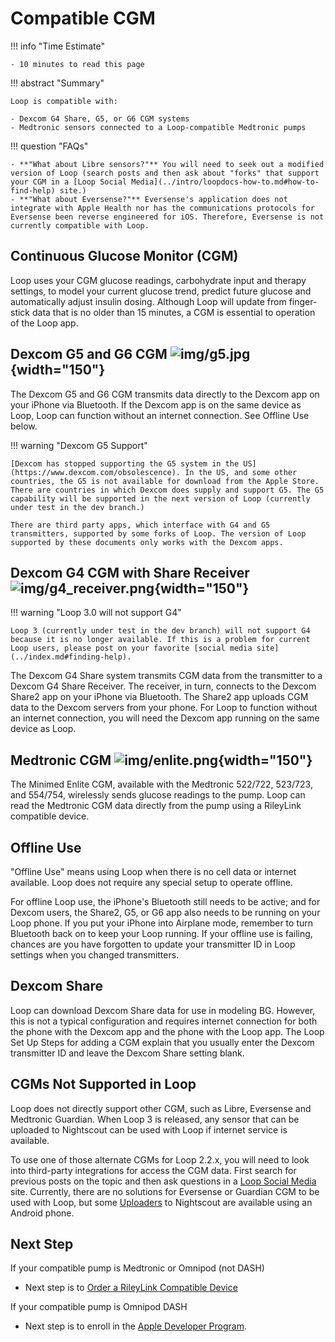 # Compatible CGM

!!! info "Time Estimate"

    - 10 minutes to read this page

!!! abstract "Summary"

    Loop is compatible with:

    - Dexcom G4 Share, G5, or G6 CGM systems
    - Medtronic sensors connected to a Loop-compatible Medtronic pumps

!!! question "FAQs"

    - **"What about Libre sensors?"** You will need to seek out a modified version of Loop (search posts and then ask about "forks" that support your CGM in a [Loop Social Media](../intro/loopdocs-how-to.md#how-to-find-help) site.)
    - **"What about Eversense?"** Eversense's application does not integrate with Apple Health nor has the communications protocols for Eversense been reverse engineered for iOS. Therefore, Eversense is not currently compatible with Loop.

## Continuous Glucose Monitor (CGM)

Loop uses your CGM glucose readings, carbohydrate input and therapy settings, to model your current glucose trend, predict future glucose and automatically adjust insulin dosing. Although Loop will update from finger-stick data that is no older than 15 minutes, a CGM is essential to operation of the Loop app.


## Dexcom G5 and G6 CGM ![img/g5.jpg](img/g5.jpg){width="150"}

The Dexcom G5 and G6 CGM transmits data directly to the Dexcom app on your iPhone via Bluetooth.   If the Dexcom app is on the same device as Loop, Loop can function without an internet connection. See Offline Use below. 

!!! warning "Dexcom G5 Support"

    [Dexcom has stopped supporting the G5 system in the US](https://www.dexcom.com/obsolescence). In the US, and some other countries, the G5 is not available for download from the Apple Store. There are countries in which Dexcom does supply and support G5. The G5 capability will be supported in the next version of Loop (currently under test in the dev branch.)

    There are third party apps, which interface with G4 and G5 transmitters, supported by some forks of Loop. The version of Loop supported by these documents only works with the Dexcom apps.

## Dexcom G4 CGM with Share Receiver ![img/g4_receiver.png](img/g4_receiver.png){width="150"}

!!! warning "Loop 3.0 will not support G4"

    Loop 3 (currently under test in the dev branch) will not support G4 because it is no longer available. If this is a problem for current Loop users, please post on your favorite [social media site](../index.md#finding-help).

The Dexcom G4 Share system transmits CGM data from the transmitter to a Dexcom G4 Share Receiver. The receiver, in turn, connects to the Dexcom Share2 app on your iPhone via Bluetooth. The Share2 app uploads CGM data to the Dexcom servers from your phone. For Loop to function without an internet connection, you will need the Dexcom app running on the same device as Loop.

## Medtronic CGM ![img/enlite.png](img/enlite.png){width="150"}

The Minimed Enlite CGM, available with the Medtronic 522/722, 523/723, and 554/754, wirelessly sends glucose readings to the pump. Loop can read the Medtronic CGM data directly from the pump using a RileyLink compatible device.

## Offline Use

"Offline Use" means using Loop when there is no cell data or internet available. Loop does not require any special setup to operate offline.

For offline Loop use, the iPhone's Bluetooth still needs to be active; and for Dexcom users, the Share2, G5, or G6 app also needs to be running on your Loop phone. If you put your iPhone into Airplane mode, remember to turn Bluetooth back on to keep your Loop running. If your offline use is failing, chances are you have forgotten to update your transmitter ID in Loop settings when you changed transmitters.

## Dexcom Share

Loop can download Dexcom Share data for use in modeling BG. However, this is not a typical configuration and requires internet connection for both the phone with the Dexcom app and the phone with the Loop app.  The Loop Set Up Steps for adding a CGM explain that you usually enter the Dexcom transmitter ID and leave the Dexcom Share setting blank.

## CGMs Not Supported in Loop

Loop does not directly support other CGM, such as Libre, Eversense and Medtronic Guardian. When Loop 3 is released, any sensor that can be uploaded to Nightscout can be used with Loop if internet service is available.

To use one of those alternate CGMs for Loop 2.2.x, you will need to look into third-party integrations for access the CGM data. First search for previous posts on the topic and then ask questions in a [Loop Social Media](../index.md#finding-help) site. Currently, there are no solutions for Eversense or Guardian CGM to be used with Loop, but some [Uploaders](https://nightscout.github.io/uploader/uploaders/) to Nightscout are available using an Android phone.

## Next Step

If your compatible pump is Medtronic or Omnipod (not DASH)

* Next step is to [Order a RileyLink Compatible Device](step5.md)

If your compatible pump is Omnipod DASH

* Next step is to enroll in the [Apple Developer Program](step6.md).

